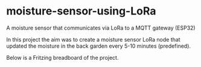 # moisture-sensor-using-LoRa
A moisture sensor that communicates via LoRa to a MQTT gateway (ESP32)

In this project the aim was to create a moisture sensor LoRa node that updated the moisture in the back garden every 5-10 minutes (predefined).

Below is a Fritzing breadboard of the project.


